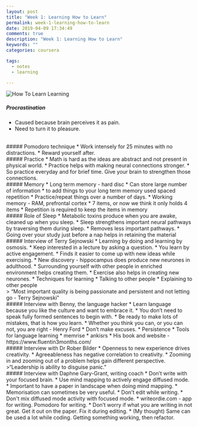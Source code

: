```yaml
---
layout: post
title: "Week 1: Learning How to Learn"
permalink: week-1-learning-how-to-learn
date: 2019-04-09 17:34:49
comments: true
description: "Week 1: Learning How to Learn"
keywords: ""
categories: coursera

tags:
  - notes
  - learning

---
```

![How To Learn Learning](/images/how-to-learn-learning.png)

##### Procrastination
* Caused because brain perceives it as pain.
* Need to turn it to pleasure.

<br/>
##### Pomodoro technique
* Work intensely for 25 minutes with no distractions.
* Reward yourself after.

<br/>
##### Practice
* Math is hard as the ideas are abstract and not present in physical world.
* Practice helps with making neural connections stronger.
* So practice everyday and for brief time. Give your brain to strengthen those connections.

<br/>
##### Memory
* Long term memory - hard disc
  * Can store large number of information
  * to add things to your long term memory used spaced repetition
  * Practice/repeat things over a number of days.
* Working memory - RAM, prefrontal cortex
  * 7 items, or now we think it only holds 4 items
  * Repetition is required to keep the items in memory

<br/>
##### Role of Sleep
* Metabolic toxins produce when you are awake, cleaned up when you sleep.
* Sleep strengthens important neural pathways by traversing them during sleep.
* Removes less important pathways.
* Going over your study just before a nap helps in retaining the material

<br/>
##### Interview of Terry Sejnowski
* Learning by doing and learning by osmosis.
* Keep interested in a lecture by asking a question.
* You learn by active engagement.
* Finds it easier to come up with new ideas while exercising.
* New discovery - hippocampus does produce new neurones in adulthood.
  * Surrounding yourself with other people in enriched environment helps creating them.
  * Exercise also helps in creating new neurones.
* Techniques for learning
  * Talking to other people
  * Explaining to other people

<br/>
> “Most important quality is being passionate and persistent and not letting go - Terry Sejnowski"

<br/>
##### Interview with Benny, the language hacker
* Learn language because you like the culture and want to embrace it.
* You don’t need to speak fully formed sentences to begin with.
* Be ready to make lots of mistakes, that is how you learn.
* Whether you think you can, or you can not, you are right - Henry Ford
* Don’t make excuses.
* Persistence
* Tools for language learning
  * memrise
  * ankisrs
* His book and website - https://www.fluentin3months.com/

<br/>
##### Interview with Dr Rober Bilder
* Openness to new experience drives creativity.
* Agreeableness has negative correlation to creativity.
* Zooming in and zooming out of a problem helps gain different perspective.
>“Leadership is ability to disguise panic."

<br/>
##### Interview with Daphne Gary-Grant, writing coach
* Don’t write with your focused brain.
* Use mind mapping to actively engage diffused mode.
  * Important to have a paper in landscape when doing mind mapping.
* Memorisation can sometimes be very useful.
* Don't edit while writing.
  * Don't mix diffused mode activity with focused mode.
* writeordie.com - app for writing. Pomodoro for writing.
* Don’t worry if what you are writing in not great. Get it out on the paper. Fix it during editing.
  * (My thought) Same can be used a lot while coding. Getting something working, then refactor.
